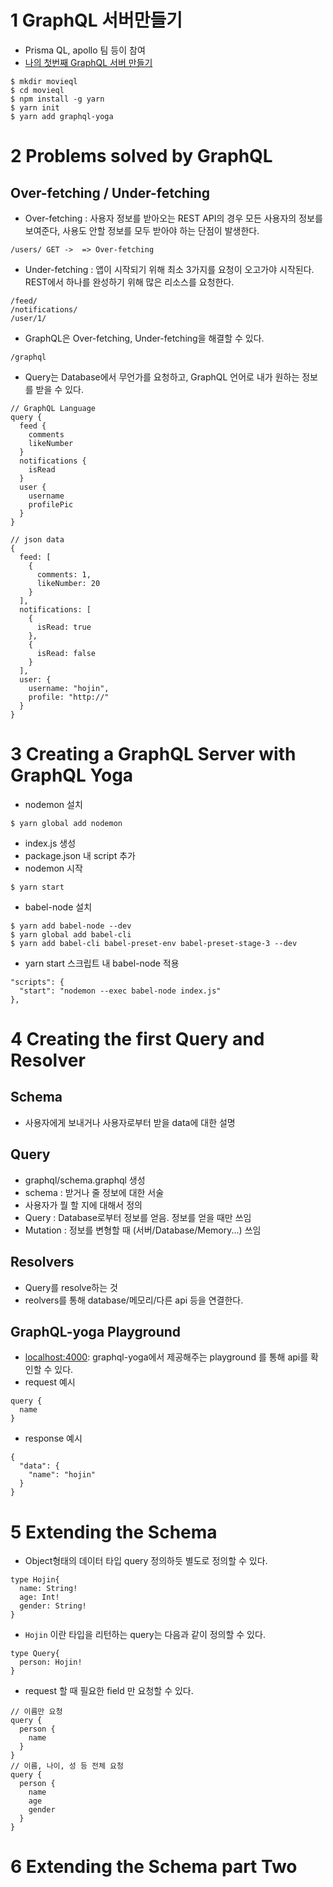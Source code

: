 # 1 GraphQL 서버만들기
- Prisma QL, apollo 팀 등이 참여
- [나의 첫번째 GraphQL 서버 만들기](https://www.youtube.com/watch?v=3PZGW5Iwtv4)

~~~
$ mkdir movieql
$ cd movieql
$ npm install -g yarn
$ yarn init
$ yarn add graphql-yoga
~~~

# 2 Problems solved by GraphQL
## Over-fetching / Under-fetching
- Over-fetching : 사용자 정보를 받아오는 REST API의 경우 모든 사용자의 정보를 보여준다, 사용도 안할 정보를 모두 받아야 하는 단점이 발생한다.
~~~
/users/ GET ->  => Over-fetching
~~~
- Under-fetching : 앱이 시작되기 위해 최소 3가지를 요청이 오고가야 시작된다. REST에서 하나를 완성하기 위해 많은 리소스를 요청한다.
~~~
/feed/
/notifications/
/user/1/
~~~
- GraphQL은 Over-fetching, Under-fetching을 해결할 수 있다.
~~~
/graphql
~~~
- Query는 Database에서 무언가를 요청하고, GraphQL 언어로 내가 원하는 정보를 받을 수 있다.
~~~
// GraphQL Language
query {
  feed {
    comments
    likeNumber
  }
  notifications {
    isRead
  }
  user {
    username
    profilePic
  }
}

// json data
{
  feed: [
    {
      comments: 1,
      likeNumber: 20
    }
  ],
  notifications: [
    {
      isRead: true
    },
    {
      isRead: false
    }
  ],
  user: {
    username: "hojin",
    profile: "http://"
  }
}
~~~


# 3 Creating a GraphQL Server with GraphQL Yoga
- nodemon 설치
~~~
$ yarn global add nodemon
~~~

- index.js 생성
- package.json 내 script 추가
- nodemon 시작
~~~
$ yarn start
~~~

- babel-node 설치
~~~
$ yarn add babel-node --dev
$ yarn global add babel-cli
$ yarn add babel-cli babel-preset-env babel-preset-stage-3 --dev
~~~
- yarn start 스크립트 내 babel-node 적용
~~~
"scripts": {
  "start": "nodemon --exec babel-node index.js"
},
~~~


# 4 Creating the first Query and Resolver
## Schema
- 사용자에게 보내거나 사용자로부터 받을 data에 대한 설명

## Query 
- graphql/schema.graphql 생성
- schema : 받거나 줄 정보에 대한 서술
- 사용자가 뭘 할 지에 대해서 정의
- Query : Database로부터 정보를 얻음. 정보를 얻을 때만 쓰임
- Mutation : 정보를 변형할 때 (서버/Database/Memory...) 쓰임


## Resolvers
- Query를 resolve하는 것
- reolvers를 통해 database/메모리/다른 api 등을 연결한다.

## GraphQL-yoga Playground
- [localhost:4000](localhost:4000): graphql-yoga에서 제공해주는 playground 를 통해 api를 확인할 수 있다.
- request 예시
~~~
query {
  name
}
~~~
- response 예시
~~~
{
  "data": {
    "name": "hojin"
  }
}
~~~



# 5 Extending the Schema
- Object형태의 데이터 타입 query 정의하듯 별도로 정의할 수 있다.
~~~
type Hojin{
  name: String!
  age: Int!
  gender: String!
}
~~~

- `Hojin` 이란 타입을 리턴하는 query는 다음과 같이 정의할 수 있다.
~~~
type Query{
  person: Hojin!
}
~~~

- request 할 때 필요한 field 만 요청할 수 있다.
~~~
// 이름만 요청
query {
  person {
    name
  }
}
// 이름, 나이, 성 등 전체 요청
query {
  person {
    name
    age
    gender 
  }
}
~~~

# 6 Extending the Schema part Two
